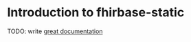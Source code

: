 # Introduction to fhirbase-static

TODO: write [great documentation](http://jacobian.org/writing/what-to-write/)
